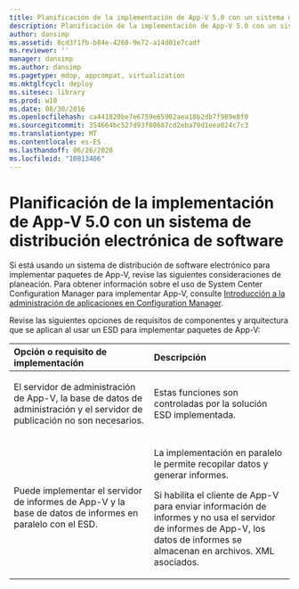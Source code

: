 ```yaml
---
title: Planificación de la implementación de App-V 5.0 con un sistema de distribución electrónica de software
description: Planificación de la implementación de App-V 5.0 con un sistema de distribución electrónica de software
author: dansimp
ms.assetid: 8cd3f1fb-b84e-4260-9e72-a14d01e7cadf
ms.reviewer: ''
manager: dansimp
ms.author: dansimp
ms.pagetype: mdop, appcompat, virtualization
ms.mktglfcycl: deploy
ms.sitesec: library
ms.prod: w10
ms.date: 08/30/2016
ms.openlocfilehash: ca441820be7e6759e65902aea18b2db7f989e8f0
ms.sourcegitcommit: 354664bc527d93f80687cd2eba70d1eea024c7c3
ms.translationtype: MT
ms.contentlocale: es-ES
ms.lasthandoff: 06/26/2020
ms.locfileid: "10813406"
---
```

# Planificación de la implementación de App-V 5.0 con un sistema de distribución electrónica de software


Si está usando un sistema de distribución de software electrónico para implementar paquetes de App-V, revise las siguientes consideraciones de planeación. Para obtener información sobre el uso de System Center Configuration Manager para implementar App-V, consulte [Introducción a la administración de aplicaciones en Configuration Manager](https://go.microsoft.com/fwlink/?LinkId=281816).

Revise las siguientes opciones de requisitos de componentes y arquitectura que se aplican al usar un ESD para implementar paquetes de App-V:

<table>
<colgroup>
<col width="50%" />
<col width="50%" />
</colgroup>
<thead>
<tr class="header">
<th align="left">Opción o requisito de implementación</th>
<th align="left">Descripción</th>
</tr>
</thead>
<tbody>
<tr class="odd">
<td align="left"><p>El servidor de administración de App-V, la base de datos de administración y el servidor de publicación no son necesarios.</p></td>
<td align="left"><p>Estas funciones son controladas por la solución ESD implementada.</p></td>
</tr>
<tr class="even">
<td align="left"><p>Puede implementar el servidor de informes de App-V y la base de datos de informes en paralelo con el ESD.</p></td>
<td align="left"><p>La implementación en paralelo le permite recopilar datos y generar informes.</p>
<p>Si habilita el cliente de App-V para enviar información de informes y no usa el servidor de informes de App-V, los datos de informes se almacenan en archivos. XML asociados.</p></td>
</tr>
</tbody>
</table>

 






 

 





